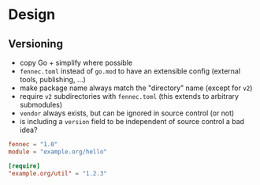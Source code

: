 # Design

## Versioning

- copy Go + simplify where possible
- `fennec.toml` instead of `go.mod` to have an extensible config (external tools, publishing, ...)
- make package name always match the "directory" name (except for `v2`)
- require `v2` subdirectories with `fennec.toml` (this extends to arbitrary submodules)
- `vendor` always exists, but can be ignored in source control (or not)
- is including a `version` field to be independent of source control a bad idea?

```toml
fennec = "1.0"
module = "example.org/hello"

[require]
"example.org/util" = "1.2.3"
```
